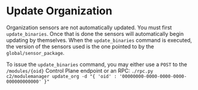 # Update Organization

Organization sensors are not automatically updated. You must first `update_binaries`. Once that is done the sensors
will automatically begin updating by themselves. When the `update_binaries` command is executed, the version of the
sensors used is the one pointed to by the `global/sensor_package`.

To issue the `update_binaries` command, you may either use a `POST` to the `/modules/{oid}` Control Plane endpoint
or an RPC: `./rpc.py c2/modulemanager update_org -d "{ 'oid' : '00000000-0000-0000-0000-000000000000' }"`